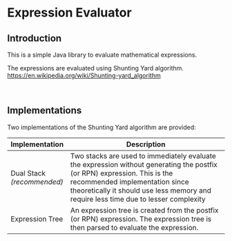# Expression Evaluator

## Introduction
This is a simple Java library to evaluate mathematical expressions.

The expressions are evaluated using Shunting Yard algorithm.<br/>
https://en.wikipedia.org/wiki/Shunting-yard_algorithm

<br/>

## Implementations
Two implementations of the Shunting Yard algorithm are provided:


| Implementation | Description |
| -------------- | ----------- |
| Dual Stack<br/>*(recommended)* | Two stacks are used to immediately evaluate the expression without generating the postfix (or RPN) expression. This is the recommended implementation since theoretically it should use less memory and require less time due to lesser complexity |
| Expression Tree | An expression tree is created from the postfix (or RPN) expression. The expression tree is then parsed to evaluate the expression. |
